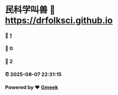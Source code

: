 # 民科学叫兽 :link: https://drfolksci.github.io 
### :page_facing_up: [1](https://drfolksci.github.io/tag.html) 
### :speech_balloon: 0 
### :hibiscus: 2 
### :alarm_clock: 2025-08-07 22:31:15 
### Powered by :heart: [Gmeek](https://github.com/Meekdai/Gmeek)
